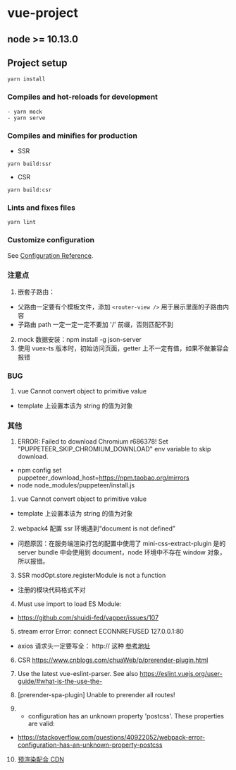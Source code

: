 # vue-project

## node >= 10.13.0

## Project setup

```
yarn install
```

### Compiles and hot-reloads for development

```
- yarn mock
- yarn serve
```

### Compiles and minifies for production

- SSR

```
yarn build:ssr
```

- CSR

```
yarn build:csr
```

### Lints and fixes files

```
yarn lint
```

### Customize configuration

See [Configuration Reference](https://cli.vuejs.org/config/).

### 注意点

1. 嵌套子路由：

- 父路由一定要有个模板文件，添加 `<router-view />` 用于展示里面的子路由内容
- 子路由 path 一定一定一定不要加 '/' 前缀，否则匹配不到

2. mock 数据安装：npm install -g json-server
3. 使用 vuex-ts 版本时，初始访问页面，getter 上不一定有值，如果不做兼容会报错

### BUG

1. vue Cannot convert object to primitive value

- template 上设置本该为 string 的值为对象

### 其他

1. ERROR: Failed to download Chromium r686378! Set "PUPPETEER_SKIP_CHROMIUM_DOWNLOAD" env variable to skip download.

- npm config set puppeteer_download_host=https://npm.taobao.org/mirrors
- node node_modules/puppeteer/install.js

1. vue Cannot convert object to primitive value

- template 上设置本该为 string 的值为对象

2. webpack4 配置 ssr 环境遇到“document is not defined”

- 问题原因：在服务端渲染打包的配置中使用了 mini-css-extract-plugin 是的 server bundle 中会使用到 document，node 环境中不存在 window 对象，所以报错。

3. SSR modOpt.store.registerModule is not a function

- 注册的模块代码格式不对

4. Must use import to load ES Module:

- https://github.com/shuidi-fed/vapper/issues/107

5. stream error Error: connect ECONNREFUSED 127.0.0.1:80

- axios 请求头一定要写全： http:// 这种 [参考地址](https://stackoverflow.com/questions/61530897/axios-error-connect-econnrefused-127-0-0-180)

6. CSR https://www.cnblogs.com/chuaWeb/p/prerender-plugin.html

7. Use the latest vue-eslint-parser. See also https://eslint.vuejs.org/user-guide/#what-is-the-use-the-

8. [prerender-spa-plugin] Unable to prerender all routes!

9. - configuration has an unknown property 'postcss'. These properties are valid:

- https://stackoverflow.com/questions/40922052/webpack-error-configuration-has-an-unknown-property-postcss

10. [预渲染配合 CDN](https://www.liangzl.com/get-article-detail-182141.html)
